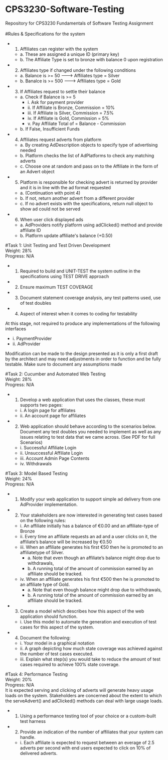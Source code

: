 # CPS3230-Software-Testing
Repository for CPS3230 Fundamentals of Software Testing Assignment
<br><br>
#Rules & Specifications for the system<br>
+ 1. Affiliates can register with the system<br>
    + a. These are assigned a unique ID (primary key)<br>
    + b. The Affiliate Type is set to bronze with balance 0 upon registration<br>
+ 2. Affiliates type if changed under the following conditions<br>
    + a. Balance is >= 50  ---> Affiliates type = Silver<br>
    + b. Banalce is >= 500 ---> Affiliates type = Gold<br>
+ 3. If Affiliates request to settle their balance<br>
    + a. Check if Balance is >= 5<br>
      + i. Ask for payment provider<br>
      + ii. If Affiliate is Bronze, Commission = 10%<br>
      + iii. If Affiliate is Silver, Commission = 7.5%<br>
      + iv. If Affiliate is Gold, Commission = 5%<br>
      + v. Pay Affiliate Total of = Balance - Commission<br>
    + b. If False, Insufficient Funds<br>
+ 4. Affiliates request adverts from platform<br>
    + a. By creating AdDescription objects to specify type of advertising needed<br>
    + b. Platform checks the list of AdPlatforms to check any matching adverts <br>
    + c. Choose one at random and pass on to the Affiliate in the form of an Advert object<br>
+ 5. Platform is responsible for checking advert is returned by provider and it is in line with the ad format requested<br>
    + a. (Continuation with point 4)<br>
    + b. If not, return another advert from a different provider<br>
    + c. If no advert exists with the specifications,  return null object to show ad could not be served<br>
+ 6. When user click displayed ads<br>
    + a. AdProviders notify platform using adClicked() method and provide affiliate ID<br>
    + b. Platform update affiliate's balance (+0.50)<br>

#Task 1: Unit Testing and Test Driven Development<br>
Weight: 28%<br>
Progress: N/A<br>
+ 1. Required to build and UNIT-TEST the system outline in the specifications using TEST DRIVE approach <br>
+ 2. Ensure maximum TEST COVERAGE<br>
+ 3. Document statement coverage analysis, any test patterns used, use of test doubles<br>
+ 4. Aspect of interest when it comes to coding for testability<br>

At this stage, not required to produce any implementations of the following interfaces<br>
+ i. PaymentProvider<br>
+ ii. AdProvider<br>

Modification can be made to the design presented as it is only a first draft by the architect and may need adjustments in order
to function and be fully testable.
Make sure to document any assumptions made

#Task 2: Cucumber and Automated Web Testing<br>
Weight: 28%<br>
Progress: N/A<br>
+ 1. Develop a web application that uses the classes, these must supports two pages:<br>
    + i. A login page for affiliates<br>
    + ii. An account page for affiliates<br>
+ 2. Web application should behave according to the scenarios below. Document any test doubles you needed to implement as well as any issues relating to test data that we came across. (See PDF for full Scenarios)<br>
    + i. Successful Affiliate Login<br>
    + ii. Unsuccessful Affiliate Login<br>
    + iii. Account Admin Page Contents<br>
    + iv. Withdrawals<br>
    
#Task 3: Model Based Testing <br>
Weight: 24%<br>
Progress: N/A <br>
+ 1. Modify your web application to support simple ad delivery from one AdProvider implementation. <br>
+ 2. Your stakeholders are now interested in generating test cases based on the following rules:<br>
    + i. An affiliate initially has a balance of €0.00 and an affiliate-type of Bronze<br>
    + ii. Every time an affiliate requests an ad and a user clicks on it, the affiliate’s balance will be increased by €0.50<br>
    + iii. When an affiliate generates his first €50 then he is promoted to an affiliatetype of Silver. <br>
        + a. Note that even though an  affiliate’s balance might drop due to withdrawals,<br>
        + b. A running total of the amount of commission earned by an affiliate should be tracked.<br>
    + iv. When an affiliate generates his first €500 then he is promoted to an affiliate type of Gold.<br>
        + a. Note that even though balance might drop due to withdrawals, <br>
        + b. A running total of the amount of commission earned by an affiliate should be tracked.<br>
+ 3. Create a model which describes how this aspect of the web application should function. <br>
    + i. Use this model to automate the generation and execution of test cases for this aspect of the system. <br>
+ 4. Document the following:<br>
    + i. Your model in a graphical notation<br>
    + ii. A graph depicting how much state coverage was achieved against the number of test cases executed.<br>
    + iii. Explain what step(s) you would take to reduce the amount of test cases required to achieve 100% state coverage.<br>
    
#Task 4: Performance Testing<br>
Weight: 20%<br>
Progress: N/A <br>
It is expected serving and clicking of adverts will generate heavy usage loads on the system. Stakeholders are concerned about the extent to which the serveAdvert() and adClicked() methods can deal with large usage loads.<br>
+ 1. Using a performance testing tool of your choice or a custom-built test harness<br>
+ 2. Provide an indication of the number of affiliates that your system can handle. <br>
    + i. Each affiliate is expected to request between an everage of 2.5 adverts per second with end users expected to click on 10% of delivered adverts.<br>
